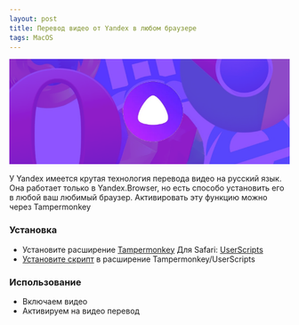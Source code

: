 ```yaml
---
layout: post
title: Перевод видео от Yandex в любом браузере
tags: MacOS
---
```

![](https://raw.githubusercontent.com/tatarinovms/tatarinovms.github.io/master/images/posts/yatranslate/logo.png)

У Yandex имеется крутая технология перевода видео на русский язык. Она работает только в Yandex.Browser, но есть способо установить его в любой ваш любимый браузер. Активировать эту функцию можно через Tampermonkey

### Установка

- Установите расширение [Tampermonkey](https://www.tampermonkey.net/) Для Safari: [UserScripts](https://apps.apple.com/app/userscripts/id1463298887)
- [Установите скрипт](https://raw.githubusercontent.com/ilyhalight/voice-over-translation/master/vot.user.js) в расширение Tampermonkey/UserScripts

### Использование

- Включаем видео
- Активируем на видео перевод